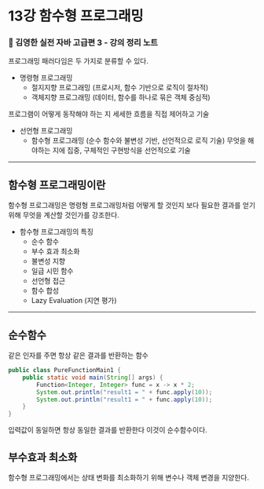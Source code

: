 # 13강 함수형 프로그래밍
### 📝 김영한 실전 자바 고급편 3 - 강의 정리 노트

프로그래밍 패러다임은 두 가지로 분류할 수 있다.
- 명령형 프로그래밍
    - 절지지향 프로그래밍 (프로시저, 함수 기반으로 로직이 절차적)
    - 객체지향 프로그래밍 (데이터, 함수를 하나로 묶은 객체 중심적)
  
프로그램이 어떻게 동작해야 하는 지 세세한 흐름을 직접 제어하고 기술
- 선언형 프로그래밍
    - 함수형 프로그래밍 (순수 함수와 불변성 기반, 선언적으로 로직 기술)
무엇을 해야하는 지에 집중, 구체적인 구현방식을 선언적으로 기술

---

## 함수형 프로그래밍이란
함수형 프로그래밍은 명령형 프로그래밍처럼 어떻게 할 것인지 보다
필요한 결과를 얻기 위해 무엇을 계산할 것인가를 강조한다.

- 함수형 프로그래밍의 특징
  - 순수 함수
  - 부수 효과 최소화
  - 불변성 지향
  - 일급 시민 함수
  - 선언형 접근
  - 함수 합성
  - Lazy Evaluation (지연 평가)
---

## 순수함수
같은 인자를 주면 항상 같은 결과를 반환하는 함수

```java
public class PureFunctionMain1 {
    public static void main(String[] args) {
        Function<Integer, Integer> func = x -> x * 2;
        System.out.println("result1 = " + func.apply(10));
        System.out.println("result1 = " + func.apply(10));
    }
}
```
입력값이 동일하면 항상 동일한 결과를 반환한다 이것이 순수함수이다.

## 부수효과 최소화
함수형 프로그래밍에서는 상태 변화를 최소화하기 위해 변수나 객체 변경을 지양한다.

